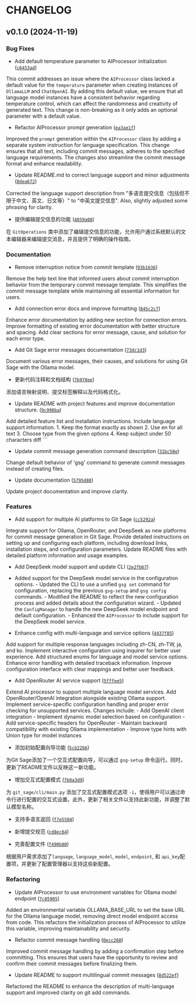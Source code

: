 # CHANGELOG


## v0.1.0 (2024-11-19)

### Bug Fixes

- Add default temperature parameter to AIProcessor initialization
  ([`c6453ad`](https://github.com/choufeng/git-sage/commit/c6453adafe51094656adbb61d9b5973a152532a3))

This commit addresses an issue where the `AIProcessor` class lacked a default value for the
  `temperature` parameter when creating instances of `OllamaLLM` and `ChatOpenAI`. By adding this
  default value, we ensure that all language model instances have a consistent behavior regarding
  temperature control, which can affect the randomness and creativity of generated text. This change
  is non-breaking as it only adds an optional parameter with a default value.

- Refactor AIProcessor prompt generation
  ([`ea3ae1f`](https://github.com/choufeng/git-sage/commit/ea3ae1ff9547b75d0a1823870a6dff321a6bbcec))

Improved the `prompt` generation within the `AIProcessor` class by adding a separate system
  instruction for language specification. This change ensures that all text, including commit
  messages, adheres to the specified language requirements. The changes also streamline the commit
  message format and enhance readability.

- Update README.md to correct language support and minor adjustments
  ([`8dea672`](https://github.com/choufeng/git-sage/commit/8dea6724a3c8fff99c630112ea51dded217792c1))

Corrected the language support description from "多语言提交信息（包括但不限于中文、英文、日文等）" to "中英文提交信息". Also,
  slightly adjusted some phrasing for clarity.

- 提供编辑提交信息的功能
  ([`4859a08`](https://github.com/choufeng/git-sage/commit/4859a08f471befa6342d2a9cb03bd96062375225))

在 `GitOperations` 类中添加了编辑提交信息的功能，允许用户通过系统默认的文本编辑器来编辑提交消息，并且提供了明确的操作指南。

### Documentation

- Remove interruption notice from commit template
  ([`93b1636`](https://github.com/choufeng/git-sage/commit/93b16366bfe1588c4c925dd867250ac7f94db221))

Remove the help text line that informed users about commit interruption behavior from the temporary
  commit message template. This simplifies the commit message template while maintaining all
  essential information for users.

- Add connection error docs and improve formatting
  ([`845c2c7`](https://github.com/choufeng/git-sage/commit/845c2c737fe28454269f83a0f48ae50581852f1a))

Enhance error documentation by adding new section for connection errors. Improve formatting of
  existing error documentation with better structure and spacing. Add clear sections for error
  message, cause, and solution for each error type.

- Add Git Sage error messages documentation
  ([`73dc1d3`](https://github.com/choufeng/git-sage/commit/73dc1d36bf73bb81719fd218a095a2fea650047e))

Document various error messages, their causes, and solutions for using Git Sage with the Ollama
  model.

- 更新代码注释和文档结构
  ([`7b978ee`](https://github.com/choufeng/git-sage/commit/7b978ee65e968d55943b1d21072f5728678bb6ea))

添加语言映射说明、提交标签解释以及代码格式化。

- Update README with project features and improve documentation structure.
  ([`9c998ba`](https://github.com/choufeng/git-sage/commit/9c998ba6f0a276919c61cb90c1028503404514ea))

Add detailed feature list and installation instructions. Include language support information. 1.
  Keep the format exactly as shown 2. Use en for all text 3. Choose type from the given options 4.
  Keep subject under 50 characters diff ```

- Update commit message generation command description
  ([`31bc50e`](https://github.com/choufeng/git-sage/commit/31bc50e5a30cc36257b2fa16f1b1b8b417113b09))

Change default behavior of 'gsg' command to generate commit messages instead of creating files.

- Update documentation
  ([`5795d88`](https://github.com/choufeng/git-sage/commit/5795d88bca9d72deef711a32fe30fab4f2bd158f))

Update project documentation and improve clarity.

### Features

- Add support for multiple AI platforms to Git Sage
  ([`cc5292a`](https://github.com/choufeng/git-sage/commit/cc5292ae4075065e3e124383ca47c561ccd24469))

Integrate support for Ollama, OpenRouter, and DeepSeek as new platforms for commit message
  generation in Git Sage. Provide detailed instructions on setting up and configuring each platform,
  including download links, installation steps, and configuration parameters. Update README files
  with detailed platform information and usage examples.

- Add DeepSeek model support and update CLI
  ([`2e2fb67`](https://github.com/choufeng/git-sage/commit/2e2fb67aff9dd88c6b041313bd50fe71620b0b83))

- Added support for the DeepSeek model service in the configuration options. - Updated the CLI to
  use a unified `gsg set` command for configuration, replacing the previous `gsg-setup` and `gsg
  config` commands. - Modified the README to reflect the new configuration process and added details
  about the configuration wizard. - Updated the `ConfigManager` to handle the new DeepSeek model
  endpoint and default configuration. - Enhanced the `AIProcessor` to include support for the
  DeepSeek model service.

- Enhance config with multi-language and service options
  ([`4437f85`](https://github.com/choufeng/git-sage/commit/4437f85d65a42514df1fd5b50d8d5773c3d27e75))

Add support for multiple response languages including zh-CN, zh-TW, ja, and ko. Implement
  interactive configuration using inquirer for better user experience. Add structured enums for
  language and model service options. Enhance error handling with detailed traceback information.
  Improve configuration interface with clear mappings and better user feedback.

- Add OpenRouter AI service support
  ([`5fffee5`](https://github.com/choufeng/git-sage/commit/5fffee5eea4bba2e07e789bfdc81774e95a13633))

Extend AI processor to support multiple language model services. Add OpenRouter/OpenAI integration
  alongside existing Ollama support. Implement service-specific configuration handling and proper
  error checking for unsupported services. Changes include: - Add OpenAI client integration -
  Implement dynamic model selection based on configuration - Add service-specific headers for
  OpenRouter - Maintain backward compatibility with existing Ollama implementation - Improve type
  hints with Union type for model instances

- 添加初始配置向导功能
  ([`5cb22bb`](https://github.com/choufeng/git-sage/commit/5cb22bb905c9bb01c36bacdf9a2da817750e6ee5))

为Git Sage添加了一个交互式配置向导，可以通过 `gsg-setup` 命令运行。同时，更新了README文件以反映这一新功能。

- 增加交互式配置模式
  ([`7b8a3d9`](https://github.com/choufeng/git-sage/commit/7b8a3d9eac2d571852a31b1f9b7b1de6a97567ee))

为 `git_sage/cli/main.py` 添加了交互式配置模式选项 `-i`，使得用户可以通过命令行进行配置的交互式设置。此外，更新了相关文件以支持此新功能，并调整了默认模型名称。

- 支持多语言返回
  ([`f7e5504`](https://github.com/choufeng/git-sage/commit/f7e55045d556e37b5e2abe6e8fa245402930cccd))

- 新增提交规范
  ([`cd8ec64`](https://github.com/choufeng/git-sage/commit/cd8ec647b7711851a8bcbdd52ff34dd2f203dee6))

- 完善配置文件
  ([`f490b80`](https://github.com/choufeng/git-sage/commit/f490b8071825d127681bcf5919d32c26430b7525))

根据用户需求添加了`language`, `language_model`, `model`, `endpoint`, 和 `api_key`配置项，并更新了配置管理器以支持这些新配置。

### Refactoring

- Update AIProcessor to use environment variables for Ollama model endpoint
  ([`7c85905`](https://github.com/choufeng/git-sage/commit/7c859053ba97dc26de0c2d5377bb0584663352be))

Added an environmental variable OLLAMA_BASE_URL to set the base URL for the Ollama language model,
  removing direct model endpoint access from code. This refactors the initialization process of
  AIProcessor to utilize this variable, improving maintainability and security.

- Refactor commit message handling
  ([`0ecc260`](https://github.com/choufeng/git-sage/commit/0ecc260672814a9835495c3dba1198a18fe2da9b))

Improved commit message handling by adding a confirmation step before committing. This ensures that
  users have the opportunity to review and confirm their commit messages before finalizing them.

- Update README to support multilingual commit messages
  ([`8d522ef`](https://github.com/choufeng/git-sage/commit/8d522ef5e2e5b851522e94a498749f4bf54ca6f1))

Refactored the README to enhance the description of multi-language support and improved clarity on
  git add commands.
